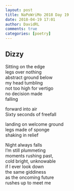 ```yaml
---  
layout: post  
title: NaPoWriMo 2018 Day 19  
date: 2018-04-19 17:01  
author: DavidRL  
comments: true  
categories: [poetry]
---  
```

## Dizzy  

Sitting on the edge  
legs over nothing  
abstract ground below  
my head tumbling  
not too high for vertigo  
no decision made  
falling  

forward into air  
Sixty seconds of freefall  

landing on welcome ground  
legs made of sponge  
shaking in relief  

Night always falls  
I’m still plummeting  
moments rushing past,  
cold bright, unknowable  
if I ever look down  
the same giddiness  
as the oncoming future  
rushes up to meet me  
